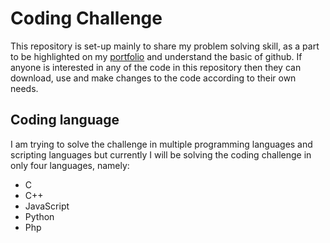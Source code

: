 # Coding Challenge
This repository is set-up mainly to share my problem solving skill, as a part to be highlighted on my [portfolio](https://jacksonkonjengbam.000webhostapp.com/ "Jackson K Portfolio") and understand the basic of github. If anyone is interested in any of the code in this repository then they can download, use and make changes to the code according to their own needs.

## Coding language
I am trying to solve the challenge in multiple programming languages and scripting languages but currently I will be solving the coding challenge in only four languages, namely:
- C
- C++
- JavaScript
- Python
- Php
